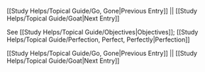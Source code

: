 [[Study Helps/Topical Guide/Go, Gone|Previous Entry]]  ||  [[Study Helps/Topical Guide/Goat|Next Entry]]

 See [[Study Helps/Topical Guide/Objectives|Objectives]]; [[Study Helps/Topical Guide/Perfection, Perfect, Perfectly|Perfection]]

[[Study Helps/Topical Guide/Go, Gone|Previous Entry]]  ||  [[Study Helps/Topical Guide/Goat|Next Entry]]